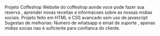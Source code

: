  Projeto Coffeshop
Website do coffeshop aonde voce pode fazer sua reserva , aprender novas receitas e informacoes sobre as nossas midias sociais.
Projeto feito em HTML e CSS avancado sem uso de javascript
Sugestao de melhorias: Numero de whatsapp e email de suporte , apenas midias socias nao é suficiente para confianca do cliente.

